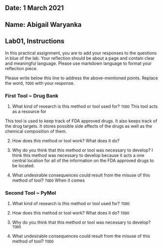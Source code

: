 ## Date: 1 March 2021

## Name: Abigail Waryanka

## Lab01, Instructions

In this practical assignment, you are to add your responses to the questions in blue of the lab. Your reflection should be about a page and contain clear and meaningful language. Please use markdown language to format your reflection piece.

Please write below this line to address the above-mentioned points. Replace the word, `TODO` with your response.

### First Tool ~ Drug Bank

 1. What kind of research is this method or tool used for?
 `TODO`
 This tool acts as a resource for

 This tool is used to keep track of FDA approved drugs. It also keeps track of the drug targets. It stores possible side affects of the drugs as well as the chemical composition of them.

 2. How does this method or tool work? What does it do?


 3. Why do you think that this method or tool was necessary to develop?
 I think this method was necessary to develop because it acts a one central location for all of the information on the FDA approved drugs to be located.  

 4. What undesirable consequences could result from the misuse of this method of tool? `TODO`
 When it comes


### Second Tool ~ PyMol

 1. What kind of research is this method or tool used for?
 `TODO`

 2. How does this method or tool work? What does it do?
 `TODO`

 3. Why do you think that this method or tool was necessary to develop?
 `TODO`

 4. What undesirable consequences could result from the misuse of this method of tool? `TODO`

